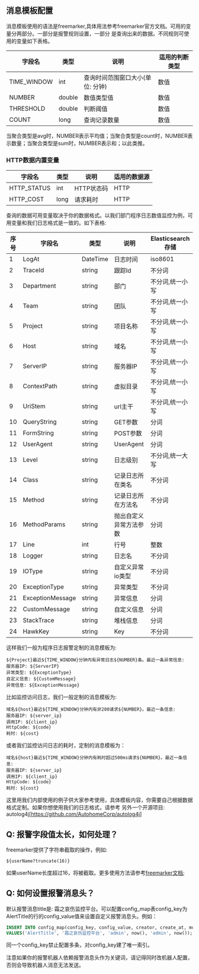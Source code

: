 ## 消息模板配置

消息模板使用的语法是freemarker,具体用法参考freemarker官方文档。可用的变量分两部分。一部分是报警规则设置，一部分
是查询出来的数据。不同规则可使用的变量如下表格。

 字段名  | 类型     | 说明  | 适用的判断类型
-------- |----------| ------- | -----
TIME_WINDOW | int | 查询时间范围窗口大小(单位: 分钟) | 数值
NUMBER | double | 数值类型值 | 数值
THRESHOLD | double | 判断阈值 | 数值
COUNT | long | 查询记录数量 | 数值

当聚合类型是avg时，NUMBER表示平均值；当聚合类型是count时，NUMBER表示数量；当聚合类型是sum时，NUMBER表示和；以此类推。

### HTTP数据内置变量

 字段名  | 类型     | 说明  | 适用的数据源
-------- |----------| ------- | -----
HTTP_STATUS | int | HTTP状态码 | HTTP
HTTP_COST | long | 请求耗时 | HTTP

查询的数据可用变量取决于你的数据格式。以我们部门程序日志数值监控为例，可用变量和我们日志格式是一致的。如下表格:

序号 | 字段名  | 类型     | 说明     | Elasticsearch存储
----|-------- |----------| ------- | -----
1   | LogAt   | DateTime | 日志时间 | iso8601
2   | TraceId | string   | 跟踪Id   | 不分词
3   | Department | string | 部门    | 不分词,统一小写
4   | Team    | string   | 团队  | 不分词,统一小写
5   | Project | string   | 项目名称  | 不分词,统一小写
6   | Host | string   | 域名  | 不分词,统一小写
7   | ServerIP | string   | 服务器IP  | 不分词,统一小写
8   | ContextPath | string   | 虚拟目录  | 不分词,统一小写
9   | UriStem | string   | url主干  | 不分词,统一小写
10  | QueryString | string   | GET参数  | 分词
11  | FormString | string   | POST参数  | 分词
12  | UserAgent | string   | UserAgent  | 分词
13  | Level | string   | 日志级别  | 不分词,统一大写
14  | Class | string   | 记录日志所在类名  | 不分词
15  | Method | string   | 记录日志所在方法名  | 不分词
16  | MethodParams | string   | 抛出自定义异常方法参数  | 分词
17  | Line | int   | 行号  | 整数
18  | Logger | string   | 日志名  | 不分词
19  | IOType | string   | 自定义异常io类型  | 不分词
20  | ExceptionType | string   | 异常类型  | 不分词
21  | ExceptionMessage | string   | 异常信息  | 分词
22  | CustomMessage | string   | 自定义信息  | 分词
23  | StackTrace | string   | 堆栈信息  | 分词
24  | HawkKey  | string | Key  | 不分词

这样我们一般为程序日志报警定制的消息模板为:

```
${Project}最近${TIME_WINDOW}分钟内有异常日志${NUMBER}条。最近一条异常信息:
服务器IP: ${ServerIP}
异常类型: ${ExceptionType}
自定义信息: ${CustomMessage}
异常信息: ${ExceptionMessage}
```

比如监控访问日志，我们一般定制的消息模板为:

```
域名${host}最近${TIME_WINDOW}分钟内有非200请求${NUMBER}。最近一条信息:
服务器IP: ${server_ip}
调用IP: ${client_ip}
HttpCode: ${code}
耗时: ${cost}
```

或者我们监控访问日志的耗时，定制的消息模板为：

```
域名${host}最近${TIME_WINDOW}分钟内有耗时超过500ms请求${NUMBER}。最近一条信息:
服务器IP: ${server_ip}
调用IP: ${client_ip}
HttpCode: ${code}
耗时: ${cost}
```

这里用我们内部使用的例子供大家参考使用，具体模板内容，你需要自己根据数据格式定制。如果你想使用我们的日志格式，请参考
另外一个开源项目: autolog4j[https://github.com/AutohomeCorp/autolog4j]

## Q: 报警字段值太长，如何处理？

freemarker提供了字符串截取的操作，例如:

```
${userName?truncate(16)}
```

如果userName长度超过16，将被截取。更多使用方法请参考[freemarker文档](https://freemarker.apache.org/docs/ref_builtins_string.html#ref_builtin_truncate);

## Q: 如何设置报警消息头？

默认报警消息title是: 霜之哀伤监控平台。可以配置config_map表config_key为AlertTitle的行的config_value值来设置自定义报警消息头。例如：

```sql
INSERT INTO config_map(config_key, config_value, creator, create_at, modifier, modify_at)
VALUES('AlertTitle', '霜之哀伤监控平台', 'admin', now(), 'admin', now());
```

同一个config_key禁止配置多条，对config_key建了唯一索引。

注意如果你的报警机器人依赖报警消息头作为关键词，请记得同时改机器人配置，否则会导致机器人消息无法发送。
